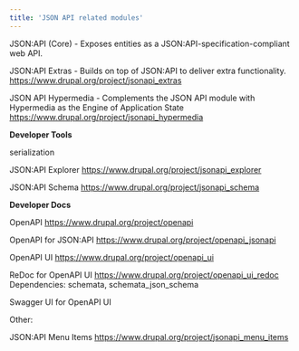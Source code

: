 ```yaml
---
title: 'JSON API related modules'
---
```


JSON:API (Core) - Exposes entities as a JSON:API-specification-compliant web API.

JSON:API Extras - Builds on top of JSON:API to deliver extra functionality.
https://www.drupal.org/project/jsonapi_extras

JSON API Hypermedia - Complements the JSON API module with Hypermedia as the Engine of Application State
https://www.drupal.org/project/jsonapi_hypermedia

**Developer Tools**

serialization

JSON:API Explorer
https://www.drupal.org/project/jsonapi_explorer

JSON:API Schema
https://www.drupal.org/project/jsonapi_schema

**Developer Docs**

OpenAPI
https://www.drupal.org/project/openapi

OpenAPI for JSON:API
https://www.drupal.org/project/openapi_jsonapi

OpenAPI UI
https://www.drupal.org/project/openapi_ui

ReDoc for OpenAPI UI
https://www.drupal.org/project/openapi_ui_redoc
Dependencies:
schemata, schemata_json_schema

Swagger UI for OpenAPI UI

Other:

JSON:API Menu Items
https://www.drupal.org/project/jsonapi_menu_items